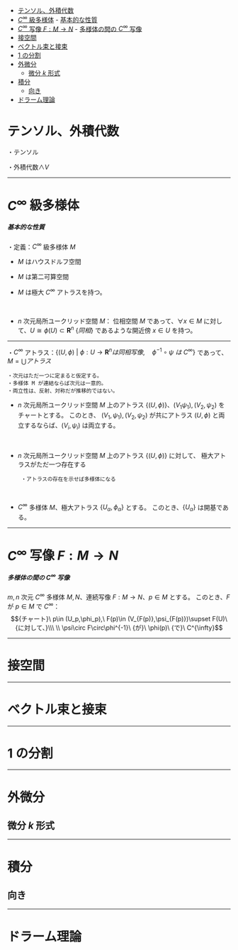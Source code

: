 
- [テンソル、外積代数](#テンソル外積代数)
- [$C^∞$ 級多様体](#c-級多様体)
        - [基本的な性質](#基本的な性質)
- [$C^∞$ 写像 $F:M→ N$](#c-写像-fm-n)
        - [多様体の間の $C^∞$ 写像](#多様体の間の-c-写像)
- [接空間](#接空間)
- [ベクトル束と接束](#ベクトル束と接束)
- [$1$ の分割](#1-の分割)
- [外微分](#外微分)
  - [微分 $k$ 形式](#微分-k-形式)
- [積分](#積分)
  - [向き](#向き)
- [ドラーム理論](#ドラーム理論)

# テンソル、外積代数

・テンソル

・外積代数$\wedge V$

---

# $C^∞$ 級多様体

 ##### 基本的な性質

 ・定義：$C^{\infty}$ 級多様体 $M$

 - $M$ はハウスドルフ空間
 
 - $M$ は第二可算空間

 - $M$ は極大 $C^{\infty}$ アトラスを持つ。
 <br>

 - $n$ 次元局所ユークリッド空間 $M$：
  位相空間 $M$ であって、$\forall x\in M$ に対して、$U\cong \phi(U)\subset \bm{R}^n\ \{同相\}$ であるような開近傍 $x\in U$ を持つ。

 ---

 ・$C^{\infty}$ アトラス：$\{(U,\phi)\ |\ \phi:U\to\bm{R}^n{は同相写像},\quad\phi^{-1}\circ\psi\ {は}\ C^{\infty}\}$ であって、$M=\bigcup {アトラス}$

    ・次元はただ一つに定まると仮定する。
    ・多様体 M が連結ならば次元は一意的。
    ・両立性は、反射、対称だが推移的ではない。

 - $n$ 次元局所ユークリッド空間 $M$ 上のアトラス $\{(U,\phi)\}$、$(V_1\psi_1),(V_2,\psi_2)$ を チャートとする。
  このとき、 $(V_1,\psi_1),(V_2,\psi_2)$ が共にアトラス $(U,\phi)$ と両立するならば、$(V_i,\psi_i)$ は両立する。
  <br>

 - $n$ 次元局所ユークリッド空間 $M$ 上のアトラス $\{(U,\phi)\}$ に対して、
  極大アトラスがただ一つ存在する
  
        ・アトラスの存在を示せば多様体になる
 <br>

 - $C^{\infty}$ 多様体 $M$、極大アトラス $\{U_{\alpha},\phi_{\alpha}\}$ とする。
 このとき、$\{U_{\alpha}\}$ は開基である。

 ---


# $C^∞$ 写像 $F:M→ N$

 ##### 多様体の間の $C^∞$ 写像

 $m,n$ 次元 $C^{\infty}$ 多様体 $M,N$、連続写像 $F:M\to N$、$p\in M$ とする。
 このとき、$F$ が $p\in M$ で $C^{\infty}$：
 $${チャート}\ p\in (U_p,\phi_p),\ F(p)\in (V_{F(p)},\psi_{F(p)})\supset F(U)\ {に対して、}\\\ \\
  \psi\circ F\circ\phi^{-1}\  {が}\ \phi(p)\ {で}\ C^{\infty}$$


---

# 接空間

---

# ベクトル束と接束

---

# $1$ の分割

---

# 外微分

## 微分 $k$ 形式

---

# 積分

## 向き

---

# ドラーム理論